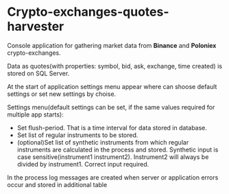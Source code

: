# Crypto-exchanges-quotes-harvester
<p>Console application for gathering market data from <strong>Binance</strong> and <strong>Poloniex</strong> crypto-exchanges.</p>
<p>Data as quotes(with properties: symbol, bid, ask, exchange, time created) is stored on SQL Server.</p>
<p>At the start of application settings menu appear where can shoose default settings or set new settings by choise.</p>
<p>Settings menu(default settings can be set, if the same values required for multiple app starts):
<ul>
  <li>Set flush-period. That is a time interval for data stored in database.</li>
  <li>Set list of regular instruments to be stored.</li>
  <li>(optional)Set list of synthetic instruments from which regular instruments are calculated in the process and stored. Synthetic input is case sensitive(instrument1 instrument2). Instrument2 will always be divided by instrument1. Correct input required.</li>
</ul>
</p>
<p>In the process log messages are created when server or application errors occur and stored in additional table</p>
